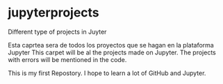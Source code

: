 # jupyterprojects
Different type of projects in Juyter

Esta caprtea sera de todos los proyectos que se hagan en la plataforma Jupyter
This carpet will be al the projects made on Jupyter. The projects with errors will be mentioned in the code.

This is my first Repostory. I hope to learn a lot of GitHub and Jupyter.
